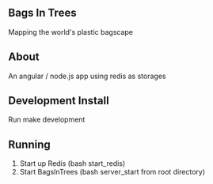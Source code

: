 ## Bags In Trees

Mapping the world's plastic bagscape

## About
An angular / node.js app using redis as storages

## Development Install
Run make development

## Running
1. Start up Redis (bash start_redis)
2. Start BagsInTrees (bash server_start from root directory)
